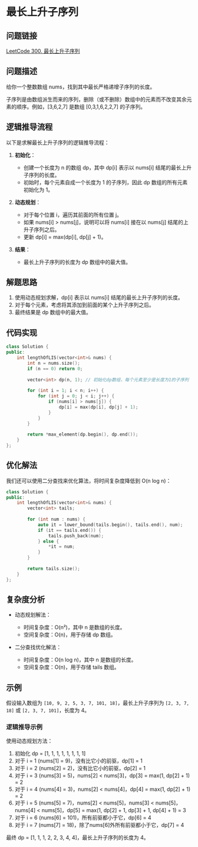# 最长上升子序列

## 问题链接
[LeetCode 300. 最长上升子序列](https://leetcode.com/problems/longest-increasing-subsequence/)

## 问题描述
给你一个整数数组 nums，找到其中最长严格递增子序列的长度。

子序列是由数组派生而来的序列，删除（或不删除）数组中的元素而不改变其余元素的顺序。例如，[3,6,2,7] 是数组 [0,3,1,6,2,2,7] 的子序列。

## 逻辑推导流程
以下是求解最长上升子序列的逻辑推导流程：

1. **初始化**：
   - 创建一个长度为 n 的数组 dp，其中 dp[i] 表示以 nums[i] 结尾的最长上升子序列的长度。
   - 初始时，每个元素自成一个长度为 1 的子序列，因此 dp 数组的所有元素初始化为 1。

2. **动态规划**：
   - 对于每个位置 i，遍历其前面的所有位置 j。
   - 如果 nums[i] > nums[j]，说明可以将 nums[i] 接在以 nums[j] 结尾的上升子序列之后。
   - 更新 dp[i] = max(dp[i], dp[j] + 1)。

3. **结果**：
   - 最长上升子序列的长度为 dp 数组中的最大值。

## 解题思路
1. 使用动态规划求解，dp[i] 表示以 nums[i] 结尾的最长上升子序列的长度。
2. 对于每个元素，考虑将其添加到前面的某个上升子序列之后。
3. 最终结果是 dp 数组中的最大值。

## 代码实现
```cpp
class Solution {
public:
    int lengthOfLIS(vector<int>& nums) {
        int n = nums.size();
        if (n == 0) return 0;
        
        vector<int> dp(n, 1); // 初始化dp数组，每个元素至少是长度为1的子序列
        
        for (int i = 1; i < n; i++) {
            for (int j = 0; j < i; j++) {
                if (nums[i] > nums[j]) {
                    dp[i] = max(dp[i], dp[j] + 1);
                }
            }
        }
        
        return *max_element(dp.begin(), dp.end());
    }
};
```

## 优化解法
我们还可以使用二分查找来优化算法，将时间复杂度降低到 O(n log n)：

```cpp
class Solution {
public:
    int lengthOfLIS(vector<int>& nums) {
        vector<int> tails;
        
        for (int num : nums) {
            auto it = lower_bound(tails.begin(), tails.end(), num);
            if (it == tails.end()) {
                tails.push_back(num);
            } else {
                *it = num;
            }
        }
        
        return tails.size();
    }
};
```

## 复杂度分析
- 动态规划解法：
  - 时间复杂度：O(n²)，其中 n 是数组的长度。
  - 空间复杂度：O(n)，用于存储 dp 数组。

- 二分查找优化解法：
  - 时间复杂度：O(n log n)，其中 n 是数组的长度。
  - 空间复杂度：O(n)，用于存储 tails 数组。

## 示例
假设输入数组为 `[10, 9, 2, 5, 3, 7, 101, 18]`，最长上升子序列为 `[2, 3, 7, 18]` 或 `[2, 3, 7, 101]`，长度为 4。

### 逻辑推导示例
使用动态规划方法：
1. 初始化 dp = [1, 1, 1, 1, 1, 1, 1, 1]
2. 对于 i = 1 (nums[1] = 9)，没有比它小的前驱，dp[1] = 1
3. 对于 i = 2 (nums[2] = 2)，没有比它小的前驱，dp[2] = 1
4. 对于 i = 3 (nums[3] = 5)，nums[2] < nums[3]，dp[3] = max(1, dp[2] + 1) = 2
5. 对于 i = 4 (nums[4] = 3)，nums[2] < nums[4]，dp[4] = max(1, dp[2] + 1) = 2
6. 对于 i = 5 (nums[5] = 7)，nums[2] < nums[5]，nums[3] < nums[5]，nums[4] < nums[5]，dp[5] = max(1, dp[2] + 1, dp[3] + 1, dp[4] + 1) = 3
7. 对于 i = 6 (nums[6] = 101)，所有前驱都小于它，dp[6] = 4
8. 对于 i = 7 (nums[7] = 18)，除了nums[6]外所有前驱都小于它，dp[7] = 4

最终 dp = [1, 1, 1, 2, 2, 3, 4, 4]，最长上升子序列的长度为 4。
